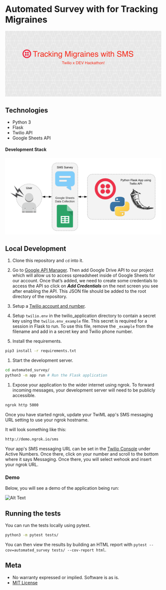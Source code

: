 # Automated Survey with for Tracking Migraines

![Alt Text](./static/header.png)

## Technologies

- Python 3
- Flask
- Twilio API
- Google Sheets API

#### Development Stack

![Alt Text](./static/stack.png)

## Local Development

1. Clone this repository and `cd` into it.

1. Go to [Google API Manager](https://console.developers.google.com/). Then add Google Drive API to our project which will allow us to access spreadsheet inside of Google Sheets for our account. Once that’s added, we need to create some credentials to access the API so click on ***Add Credentials*** on the next screen you see after enabling the API. This JSON file should be added to the root directory of the repository.

1. Setup a [Twilio account and number](https://www.twilio.com/console).

1. Setup `twilio.env` in the twilio_application directory to contain a secret key using the `twilio.env_example` file. This secret is required for a session in Flask to run. To use this file, remove the `_example` from the filename and add in a secret key and Twilio phone number.

1. Install the requirements.

  ```bash
  pip3 install -r requirements.txt
  ```

1. Start the development server.

  ```bash
  cd automated_survey/
  python3 -m app run # Run the Flask application
  ```

1. Expose your application to the wider internet using ngrok. To forward incoming messages, your development server will need to be publicly accessible.

  ```bash
  ngrok http 5000
  ```

  Once you have started ngrok, update your TwiML app's SMS messaging URL setting to use your ngrok hostname.

  It will look something like this:

  ```bash
  http://demo.ngrok.io/sms
  ```

  Your app's SMS messaging URL can be set in the [Twilio Console](https://www.twilio.com/console) under Active Numbers. Once there, click on your number and scroll to the bottom where it says Messaging. Once there, you will select wehook and insert your ngrok URL.

### Demo

Below, you will see a demo of the application being run:

![Alt Text](./static/demo_2.gif)

## Running the tests

You can run the tests locally using pytest.

```bash
python3 -m pytest tests/
```

You can then view the results by building an HTML report with `pytest --cov=automated_survey tests/ --cov-report html`.

## Meta

* No warranty expressed or implied. Software is as is.
* [MIT License](http://www.opensource.org/licenses/mit-license.html)

